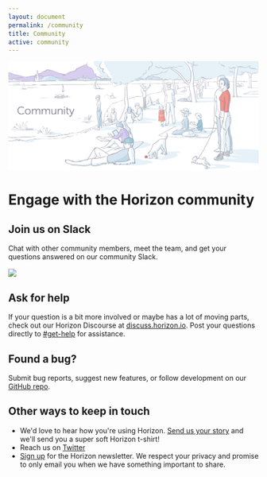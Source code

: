 ```yaml
---
layout: document
permalink: /community
title: Community
active: community
---
```


![](/images/community.png)

# Engage with the Horizon community

## Join us on Slack
Chat with other community members, meet the team, and get your questions answered on our community Slack.

<a href="http://slack.rethinkdb.com/"><img valign="middle"  src="http://slack.rethinkdb.com/badge.svg"></a>

## Ask for help
If your question is a bit more involved or maybe has a lot of moving parts, check out our Horizon Discourse at
[discuss.horizon.io](https://discuss.horizon.io). Post your questions directly to [#get-help](https://discuss.horizon.io/c/get-help) for assistance.

## Found a bug?
Submit bug reports, suggest new features, or follow development on our [GitHub repo](https://github.com/rethinkdb/horizon/issues/new).

## Other ways to keep in touch
- We'd love to hear how you're using Horizon. [Send us your story](https://rethinkdb.wufoo.com/forms/horizon-shirts-for-stories/) and we'll send you a super soft Horizon t-shirt!
- Reach us on [Twitter](https://twitter.com/horizonjs)
- [Sign up](https://rethinkdb.wufoo.com/forms/horizon-newsletter/) for the Horizon newsletter. We respect your privacy and promise to only email you when we have something important to share. 

